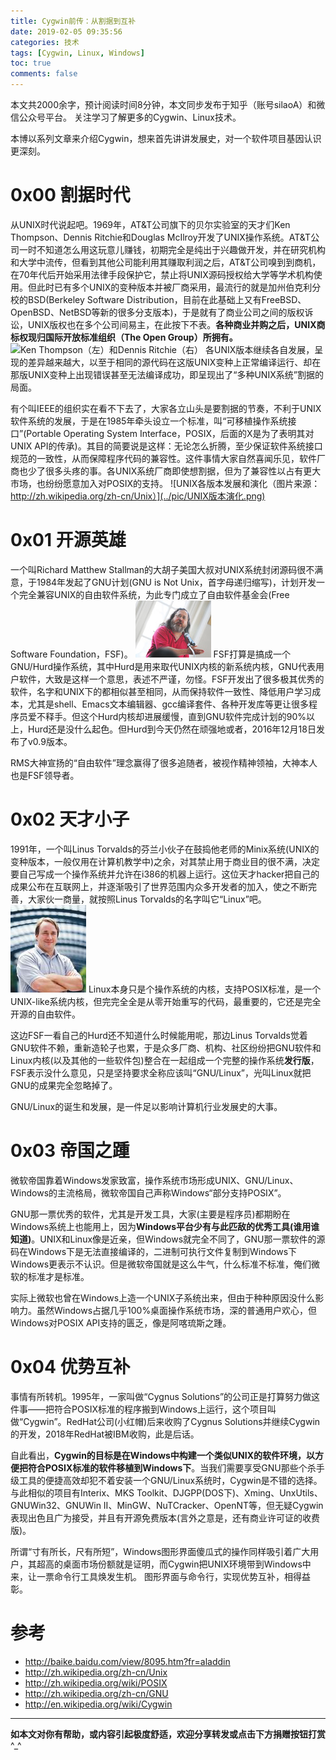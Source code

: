 ```yaml
---
title: Cygwin前传：从割据到互补
date: 2019-02-05 09:35:56
categories: 技术
tags: [Cygwin, Linux, Windows]
toc: true
comments: false
---
```


本文共2000余字，预计阅读时间8分钟，本文同步发布于知乎（账号silaoA）和微信公众号平台。
关注学习了解更多的Cygwin、Linux技术。

本博以系列文章来介绍Cygwin，想来首先讲讲发展史，对一个软件项目基因认识更深刻。

<!--more-->
<!-- [toc] -->

# 0x00 割据时代
从UNIX时代说起吧。1969年，AT&T公司旗下的贝尔实验室的天才们Ken Thompson、Dennis Ritchie和Douglas McIlroy开发了UNIX操作系统。AT&T公司一时不知道怎么用这玩意儿赚钱，初期完全是纯出于兴趣做开发，并在研究机构和大学中流传，但看到其他公司能利用其赚取利润之后，AT&T公司嗅到到商机，在70年代后开始采用法律手段保护它，禁止将UNIX源码授权给大学等学术机构使用。但此时已有多个UNIX的变种版本并被厂商采用，最流行的就是加州伯克利分校的BSD(Berkeley Software Distribution，目前在此基础上又有FreeBSD、OpenBSD、NetBSD等新的很多分支版本)，于是就有了商业公司之间的版权诉讼，UNIX版权也在多个公司间易主，在此按下不表。**各种商业并购之后，UNIX商标权现归国际开放标准组织（The Open Group）所拥有。**
![Ken Thompson（左）和Dennis Ritchie（右）](../../../pic/KT和DR.png)
各UNIX版本继续各自发展，呈现的差异越来越大，以至于相同的源代码在这版UNIX变种上正常编译运行、却在那版UNIX变种上出现错误甚至无法编译成功，即呈现出了“多种UNIX系统”割据的局面。

有个叫IEEE的组织实在看不下去了，大家各立山头是要割据的节奏，不利于UNIX软件系统的发展，于是在1985年牵头设立一个标准，叫“可移植操作系统接口”(Portable Operating System Interface，POSIX，后面的X是为了表明其对UNIX API的传承)。其目的简要说是这样：无论怎么折腾，至少保证软件系统接口规范的一致性，从而保障程序代码的兼容性。这件事情大家自然喜闻乐见，软件厂商也少了很多头疼的事。各UNIX系统厂商即使想割据，但为了兼容性以占有更大市场，也纷纷愿意加入对POSIX的支持。
![UNIX各版本发展和演化（图片来源：http://zh.wikipedia.org/zh-cn/Unix）](../pic/UNIX版本演化.png)

# 0x01 开源英雄
一个叫Richard Matthew Stallman的大胡子美国大叔对UNIX系统封闭源码很不满意，于1984年发起了GNU计划(GNU is Not Unix，首字母递归缩写)，计划开发一个完全兼容UNIX的自由软件系统，为此专门成立了自由软件基金会(Free Software Foundation，FSF)。
![RMS大神](../pic/RMS.png)
FSF打算是搞成一个GNU/Hurd操作系统，其中Hurd是用来取代UNIX内核的新系统内核，GNU代表用户软件，大致是这样一个意思，表述不严谨，勿怪。FSF开发出了很多极其优秀的软件，名字和UNIX下的都相似甚至相同，从而保持软件一致性、降低用户学习成本，尤其是shell、Emacs文本编辑器、gcc编译套件、各种开发库等更让很多程序员爱不释手。但这个Hurd内核却进展缓慢，直到GNU软件完成计划的90%以上，Hurd还是没什么起色。但Hurd到今天仍然在顽强地或者，2016年12月18日发布了v0.9版本。

RMS大神宣扬的“自由软件”理念赢得了很多追随者，被视作精神领袖，大神本人也是FSF领导者。

# 0x02 天才小子
1991年，一个叫Linus Torvalds的芬兰小伙子在鼓捣他老师的Minix系统(UNIX的变种版本，一般仅用在计算机教学中)之余，对其禁止用于商业目的很不满，决定要自己写成一个操作系统并允许在i386的机器上运行。这位天才hacker把自己的成果公布在互联网上，并逐渐吸引了世界范围内众多开发者的加入，使之不断完善，大家伙一商量，就按照Linus Torvalds的名字叫它“Linux”吧。
![Linus Torvalds](../pic/Linus.png)
Linux本身只是个操作系统的内核，支持POSIX标准，是一个UNIX-like系统内核，但完完全全是从零开始重写的代码，最重要的，它还是完全开源的自由软件。

这边FSF一看自己的Hurd还不知道什么时候能用呢，那边Linus Torvalds觉着GNU软件不赖，重新造轮子也累，于是众多厂商、机构、社区纷纷把GNU软件和Linux内核(以及其他的一些软件包)整合在一起组成一个完整的操作系统**发行版**，FSF表示没什么意见，只是坚持要求全称应该叫“GNU/Linux”，光叫Linux就把GNU的成果完全忽略掉了。

GNU/Linux的诞生和发展，是一件足以影响计算机行业发展史的大事。

# 0x03 帝国之踵
微软帝国靠着Windows发家致富，操作系统市场形成UNIX、GNU/Linux、Windows的主流格局，微软帝国自己声称Windows“部分支持POSIX”。

GNU那一票优秀的软件，尤其是开发工具，大家(主要是程序员)都期盼在Windows系统上也能用上，因为**Windows平台少有与此匹敌的优秀工具(谁用谁知道)**。UNIX和Linux像是近亲，但Windows就完全不同了，GNU那一票软件的源码在Windows下是无法直接编译的，二进制可执行文件复制到Windows下Windows更表示不认识。但是微软帝国就是这么牛气，什么标准不标准，俺们微软的标准才是标准。

实际上微软也曾在Windows上造一个UNIX子系统出来，但由于种种原因没什么影响力。虽然Windows占据几乎100%桌面操作系统市场，深的普通用户欢心，但Windows对POSIX API支持的匮乏，像是阿喀琉斯之踵。

# 0x04 优势互补
事情有所转机。1995年，一家叫做“Cygnus Solutions”的公司正是打算努力做这件事——把符合POSIX标准的程序搬到Windows上运行，这个项目叫做“Cygwin”。RedHat公司(小红帽)后来收购了Cygnus Solutions并继续Cygwin的开发，2018年RedHat被IBM收购，此是后话。

自此看出，**Cygwin的目标是在Windows中构建一个类似UNIX的软件环境，以方便把符合POSIX标准的软件移植到Windows下**。当我们需要享受GNU那些个杀手级工具的便捷高效却犯不着安装一个GNU/Linux系统时，Cygwin是不错的选择。与此相似的项目有Interix、MKS Toolkit、DJGPP(DOS下)、Xming、UnxUtils、GNUWin32、GNUWin II、MinGW、NuTCracker、OpenNT等，但无疑Cygwin表现出色且广为接受，并且有开源免费版本(言外之意是，还有商业许可证的收费版)。

所谓“寸有所长，尺有所短”，Windows图形界面傻瓜式的操作同样吸引着广大用户，其超高的桌面市场份额就是证明，而Cygwin把UNIX环境带到Windows中来，让一票命令行工具焕发生机。
图形界面与命令行，实现优势互补，相得益彰。

# 参考
- <http://baike.baidu.com/view/8095.htm?fr=aladdin>
- <http://zh.wikipedia.org/zh-cn/Unix>
- <http://zh.wikipedia.org/wiki/POSIX>
- <http://zh.wikipedia.org/zh-cn/GNU>
- <http://en.wikipedia.org/wiki/Cygwin>

---
**如本文对你有帮助，或内容引起极度舒适，欢迎分享转发或点击下方捐赠按钮打赏** ^_^